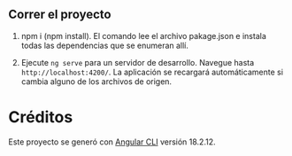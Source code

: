 ## Correr el proyecto

1. npm i
(npm install). El comando lee el archivo pakage.json e instala todas las dependencias que se enumeran allí.

2. Ejecute `ng serve` para un servidor de desarrollo. Navegue hasta `http://localhost:4200/`. La aplicación se recargará automáticamente si cambia alguno de los archivos de origen.

# Créditos 
Este proyecto se generó con [Angular CLI](https://github.com/angular/angular-cli) versión 18.2.12.
